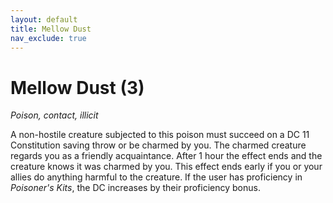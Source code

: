 ```yaml
---
layout: default
title: Mellow Dust
nav_exclude: true
---
```


# Mellow Dust (3)

*Poison, contact, illicit*

A non-hostile creature subjected to this poison must succeed on a DC 11 Constitution saving throw or be charmed by you. The charmed creature regards you as a friendly acquaintance. After 1 hour the effect ends and the creature knows it was charmed by you. This effect ends early if you or your allies do anything harmful to the creature. If the user has proficiency in _Poisoner's Kits_, the DC increases by their proficiency bonus.